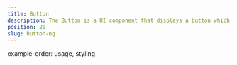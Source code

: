 ```yaml
---
title: Button
description: The Button is a UI component that displays a button which reacts to a user gesture. The Button provides abstraction over Android's widget.Button and iOS's UIButton. This component can be defined via HTML and we can set up its text value and set up tap event handler, which will be fired on button click.
position: 20
slug: button-ng
---
```

example-order: usage, styling
